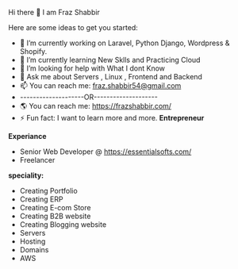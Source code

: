 Hi there 👋 I am Fraz Shabbir


Here are some ideas to get you started:

- 🔭 I’m currently working on Laravel, Python Django, Wordpress & Shopify.
- 🌱 I’m currently learning New Sklls and Practicing Cloud
- 🤔 I’m looking for help with What I dont Know
- 💬 Ask me about Servers , Linux , Frontend and Backend
- 📫 You can reach me: fraz.shabbir54@gmail.com
- --------------------OR--------------------
- 🌎  You can reach me: https://frazshabbir.com/
- ⚡ Fun fact: I want to learn more and more.
**Entrepreneur**

**Experiance**
- Senior Web Developer @ https://essentialsofts.com/
- Freelancer


**speciality:**
 - Creating Portfolio
 - Creating ERP
 - Creating E-com Store
 - Creating B2B website
 - Creating Blogging website
 - Servers
 - Hosting
 - Domains
 - AWS
